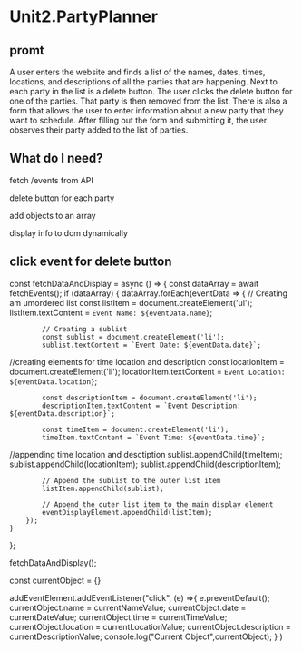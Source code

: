 # Unit2.PartyPlanner

## promt

A user enters the website and finds a list of the names, dates, times, locations, and descriptions of all the parties that are happening.
Next to each party in the list is a delete button. The user clicks the delete button for one of the parties. That party is then removed from the list.
There is also a form that allows the user to enter information about a new party that they want to schedule. After filling out the form and submitting it, the user observes their party added to the list of parties.

## What do I need?

fetch /events from API

delete button for each party

add objects to an array

display info to dom dynamically

click event for delete button
----------------------------------------

const fetchDataAndDisplay = async () => {
    const dataArray = await fetchEvents();
    if (dataArray) {
        dataArray.forEach(eventData => {
            // Creating am umordered list
            const listItem = document.createElement('ul');
            listItem.textContent = `Event Name: ${eventData.name}`;
            
            // Creating a sublist
            const sublist = document.createElement('li');
            sublist.textContent = `Event Date: ${eventData.date}`;
//creating elements for time location and description
            const locationItem = document.createElement('li');
            locationItem.textContent = `Event Location: ${eventData.location}`;

            const descriptionItem = document.createElement('li');
            descriptionItem.textContent = `Event Description: ${eventData.description}`;

            const timeItem = document.createElement('li');
            timeItem.textContent = `Event Time: ${eventData.time}`;
//appending time location and desctiption
            sublist.appendChild(timeItem);
            sublist.appendChild(locationItem);
            sublist.appendChild(descriptionItem);
            
            // Append the sublist to the outer list item
            listItem.appendChild(sublist);
            
            // Append the outer list item to the main display element
            eventDisplayElement.appendChild(listItem);
        });
    }
};

fetchDataAndDisplay();
 
const currentObject = {}

addEventElement.addEventListener("click", (e) =>{
  e.preventDefault();
  currentObject.name = currentNameValue;
  currentObject.date = currentDateValue;
  currentObject.time = currentTimeValue;
  currentObject.location = currentLocationValue;
  currentObject.description = currentDescriptionValue;
  console.log("Current Object",currentObject);
} )
